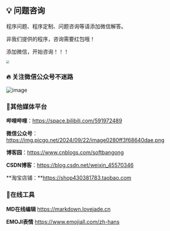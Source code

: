 ## 💡 问题咨询

程序问题、程序定制、问题咨询等请添加微信解答。

非我们提供的程序，咨询需要红包哦！



添加微信，开始咨询！！！

<img src="https://s2.loli.net/2024/11/05/aHrT85bE6DwWGYs.png" style="zoom:50%;" />

### 🔥 关注微信公众号不迷路

![image](https://img.picgo.net/2024/09/22/image0280ff3f68640dae.png)  

### 🌰其他媒体平台

**哔哩哔哩**：https://space.bilibili.com/591972489

**微信公众号**：https://img.picgo.net/2024/09/22/image0280ff3f68640dae.png

**博客园**：https://www.cnblogs.com/softbangong

**CSDN博客**：https://blog.csdn.net/weixin_45570346

**淘宝店铺：**https://shop430381783.taobao.com

### 🔨在线工具

**MD在线编辑**
https://markdown.lovejade.cn

**EMOJI表情** https://www.emojiall.com/zh-hans

